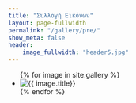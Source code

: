 ```yaml
---
title: "Συλλογή Εικόνων"
layout: page-fullwidth
permalink: "/gallery/pre/"
show_meta: false
header:
    image_fullwidth: "header5.jpg"
---
```


<ul class="photo-gallery">
  {% for image in site.gallery %}
    <li><img src="{{ image.image_url }}" alt="{{ image.title}}"/></li>
  {% endfor %}
</ul>
